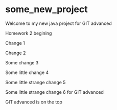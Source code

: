 # some_new_project

Welcome to my new java project for GIT advanced

Homework 2 begining

Change 1

Change 2

Some change 3

Some little change 4

Some little strange change 5

Some little strange change 6 for GIT advanced

GIT advanced is on the top
